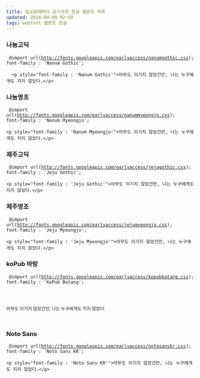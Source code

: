 ```yaml
---
title: 필요할때마다 보기위한 한글 웹폰트 목록 
updated: 2016-04-09 02:50
tags: webfont 웹폰트 한글 
---
```


### 나눔고딕 
<code class="language-css"><pre>
@import url(http://fonts.googleapis.com/earlyaccess/nanumgothic.css);
font-family : 'Nanum Gothic';
</pre></code>

```
  <p style="font-family : 'Nanum Gothic'">아무도 이기지 않았건만, 나는 누구에게도 지지 않았다.</p>
```

### 나눔명조 
<code class="language-css"><pre>
@import url(http://fonts.googleapis.com/earlyaccess/nanummyeongjo.css);
font-family : 'Nanum Myeongjo';
</pre></code>

```
<p style="font-family : 'Nanum Myeongjo'">아무도 이기지 않았건만, 나는 누구에게도 지지 않았다.</p>
```

### 제주고딕
<code class="language-css"><pre>
@import url(http://fonts.googleapis.com/earlyaccess/jejugothic.css);
font-family : 'Jeju Gothic';
</pre></code>

```
<p style="font-family : 'Jeju Gothic'">아무도 이기지 않았건만, 나는 누구에게도 지지 않았다.</p>
```

### 제주명조
<code class="language-css"><pre>
@import url(http://fonts.googleapis.com/earlyaccess/jejumyeongjo.css);
font-family : 'Jeju Myeongjo';
</pre></code>

```
<p style="font-family : 'Jeju Myeongjo'">아무도 이기지 않았건만, 나는 누구에게도 지지 않았다.</p>
```

### koPub 바탕 
<code class="language-css"><pre>
@import url(http://fonts.googleapis.com/earlyaccess/kopubbatang.css);
font-family : 'KoPub Batang';
</pre></code>

<code class="language-html"><pre>
<p style="font-family : 'KoPub Batang'">아무도 이기지 않았건만, 나는 누구에게도 지지 않았다.</p>
</pre></code>

### Noto Sans 
<code class="language-css"><pre>
@import url(http://fonts.googleapis.com/earlyaccess/notosanskr.css);
font-family : 'Noto Sans KR';
</pre></code>

```
<p style="font-family : 'Noto Sans KR'">아무도 이기지 않았건만, 나는 누구에게도 지지 않았다.</p>
```
